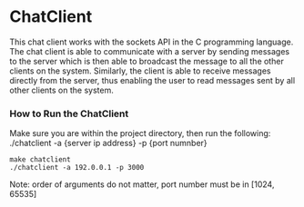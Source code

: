 # ChatClient
This chat client works with the sockets API in the C programming language. The chat client is able to communicate with a server by sending messages to the server which is then able to broadcast the message to all the other clients on the system. Similarly, the client is able to receive messages directly from the server, thus enabling the user to read messages sent by all other clients on the system.

### How to Run the ChatClient
Make sure you are within the project directory, then run the following: 
./chatclient -a {server ip address} -p {port numnber}
```
make chatclient
./chatclient -a 192.0.0.1 -p 3000
```
Note: order of arguments do not matter, port number must be in [1024, 65535]
